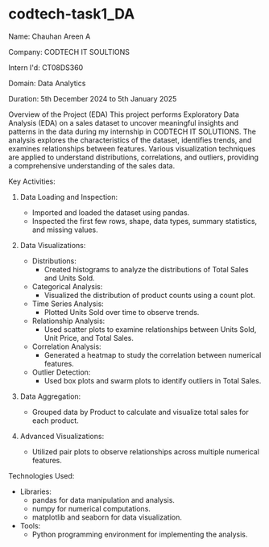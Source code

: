 # codtech-task1_DA

Name: Chauhan Areen A

Company: CODTECH IT SOULTIONS

Intern I'd: CT08DS360

Domain: Data Analytics 

Duration: 5th December 2024 to 5th January 2025

Overview of the Project (EDA)
This project performs Exploratory Data Analysis (EDA) on a sales dataset to uncover meaningful insights and patterns in the data during my internship in CODTECH IT SOLUTIONS. The analysis explores the characteristics of the dataset, identifies trends, and examines relationships between features. Various visualization techniques are applied to understand distributions, correlations, and outliers, providing a comprehensive understanding of the sales data.


Key Activities:
1. Data Loading and Inspection:
   - Imported and loaded the dataset using pandas.
   - Inspected the first few rows, shape, data types, summary statistics, and missing values.

2. Data Visualizations:
   - Distributions:
     - Created histograms to analyze the distributions of Total Sales and Units Sold.
   - Categorical Analysis:
     - Visualized the distribution of product counts using a count plot.
   - Time Series Analysis:
     - Plotted Units Sold over time to observe trends.
   - Relationship Analysis:
     - Used scatter plots to examine relationships between Units Sold, Unit Price, and Total Sales.
   - Correlation Analysis:
     - Generated a heatmap to study the correlation between numerical features.
   - Outlier Detection:
     - Used box plots and swarm plots to identify outliers in Total Sales.

3. Data Aggregation:
   - Grouped data by Product to calculate and visualize total sales for each product.

4. Advanced Visualizations:
   - Utilized pair plots to observe relationships across multiple numerical features.


Technologies Used:
- Libraries: 
  - pandas for data manipulation and analysis.
  - numpy for numerical computations.
  - matplotlib and seaborn for data visualization.
- Tools:
  - Python programming environment for implementing the analysis.

